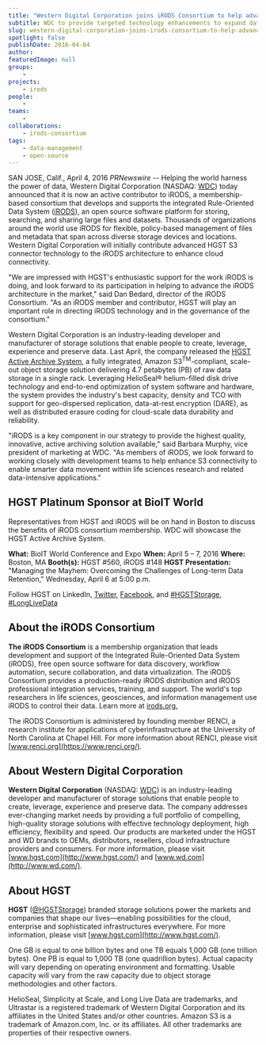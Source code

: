 ```yaml
---
title: "Western Digital Corporation joins iRODS Consortium to help advance adoption of cloud storage architectures"
subtitle: WDC to provide targeted technology enhancements to expand data movement options for life science and other data intensive workflows
slug: western-digital-corporation-joins-irods-consortium-to-help-advance-adoption-of-cloud-storage-architectures
spotlight: false
publishDate: 2016-04-04
author: 
featuredImage: null
groups:
    - 
projects:
    - irods
people:
    - 
teams: 
    - 
collaborations:
    - irods-consortium
tags:
    - data-management
    - open-source
---
```


SAN JOSE, Calif., April 4, 2016 _PRNewswire_ -- Helping the world harness the power of data, Western Digital Corporation (NASDAQ: [WDC](http://studio-5.financialcontent.com/prnews?Page=Quote&Ticker=WDC "WDC")) today announced that it is now an active contributor to iRODS, a membership-based consortium that develops and supports the integrated Rule-Oriented Data System ([iRODS](http://irods.org/)), an open source software platform for storing, searching, and sharing large files and datasets. Thousands of organizations around the world use iRODS for flexible, policy-based management of files and metadata that span across diverse storage devices and locations. Western Digital Corporation will initially contribute advanced HGST S3 connector technology to the iRODS architecture to enhance cloud connectivity.

"We are impressed with HGST's enthusiastic support for the work iRODS is doing, and look forward to its participation in helping to advance the iRODS architecture in the market," said Dan Bedard, director of the iRODS Consortium. "As an iRODS member and contributor, HGST will play an important role in directing iRODS technology and in the governance of the consortium."

Western Digital Corporation is an industry-leading developer and manufacturer of storage solutions that enable people to create, leverage, experience and preserve data. Last April, the company released the [HGST Active Archive System](http://www.hgst.com/products/systems/hgst-active-archive-system), a fully integrated, Amazon S3<sup>TM</sup>-compliant, scale-out object storage solution delivering 4.7 petabytes (PB) of raw data storage in a single rack. Leveraging HelioSeal® helium-filled disk drive technology and end-to-end optimization of system software and hardware, the system provides the industry's best capacity, density and TCO with support for geo-dispersed replication, data-at-rest encryption (DARE), as well as distributed erasure coding for cloud-scale data durability and reliability.

"iRODS is a key component in our strategy to provide the highest quality, innovative, active archiving solution available," said Barbara Murphy, vice president of marketing at WDC. "As members of iRODS, we look forward to working closely with development teams to help enhance S3 connectivity to enable smarter data movement within life sciences research and related data-intensive applications."

## HGST Platinum Sponsor at BioIT World
Representatives from HGST and iRODS will be on hand in Boston to discuss the benefits of iRODS consortium membership. WDC will showcase the HGST Active Archive System.

**What:** BioIT World Conference and Expo
**When:** April 5 – 7, 2016
**Where:** Boston, MA
**Booth(s):** HGST #560, iRODS #148
**HGST Presentation:** "Managing the Mayhem: Overcoming the Challenges of Long-term Data Retention," Wednesday, April 6 at 5:00 p.m.

Follow HGST on LinkedIn, [Twitter](https://twitter.com/HGSTStorage), [Facebook](https://www.facebook.com/HGSTStorage), and [#HGSTStorage](https://twitter.com/search?q=%23HGSTStorage), [#LongLiveData](https://twitter.com/hashtag/longlivedata)

## About the iRODS Consortium

**The iRODS Consortium** is a membership organization that leads development and support of the Integrated Rule-Oriented Data System (iRODS), free open source software for data discovery, workflow automation, secure collaboration, and data virtualization. The iRODS Consortium provides a production-ready iRODS distribution and iRODS professional integration services, training, and support. The world's top researchers in life sciences, geosciences, and information management use iRODS to control their data. Learn more at [irods.org.](http://irods.org/)

The iRODS Consortium is administered by founding member RENCI, a research institute for applications of cyberinfrastructure at the University of North Carolina at Chapel Hill. For more information about RENCI, please visit [www.renci.org](https://www.renci.org/).

## About Western Digital Corporation

**Western Digital Corporation** (NASDAQ: [WDC](http://studio-5.financialcontent.com/prnews?Page=Quote&Ticker=WDC "WDC")) is an industry-leading developer and manufacturer of storage solutions that enable people to create, leverage, experience and preserve data. The company addresses ever-changing market needs by providing a full portfolio of compelling, high-quality storage solutions with effective technology deployment, high efficiency, flexibility and speed. Our products are marketed under the HGST and WD brands to OEMs, distributors, resellers, cloud infrastructure providers and consumers. For more information, please visit [www.hgst.com](http://www.hgst.com/) and [www.wd.com](http://www.wd.com/).

## About HGST

**HGST** ([@HGSTStorage](https://twitter.com/HGSTStorage)) branded storage solutions power the markets and companies that shape our lives—enabling possibilities for the cloud, enterprise and sophisticated infrastructures everywhere. For more information, please visit [www.hgst.com](http://www.hgst.com/).

One GB is equal to one billion bytes and one TB equals 1,000 GB (one trillion bytes). One PB is equal to 1,000 TB (one quadrillion bytes). Actual capacity will vary depending on operating environment and formatting. Usable capacity will vary from the raw capacity due to object storage methodologies and other factors.

HelioSeal, Simplicity at Scale, and Long Live Data are trademarks, and Ultrastar is a registered trademark of Western Digital Corporation and its affiliates in the United States and/or other countries. Amazon S3 is a trademark of Amazon.com, Inc. or its affiliates. All other trademarks are properties of their respective owners.
